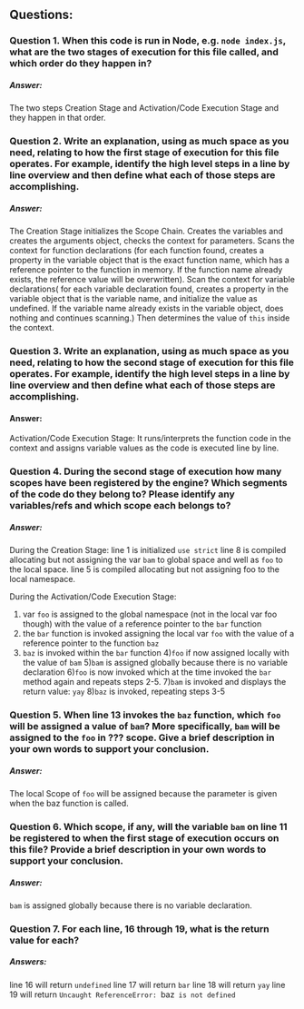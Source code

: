 

## Questions:

### Question 1. When this code is run in Node, e.g. `node index.js`, what are the two stages of execution for this file called, and which order do they happen in?
##### Answer:
The two steps Creation Stage and Activation/Code Execution Stage and they happen in that order.

### Question 2. Write an explanation, using as much space as you need, relating to how the first stage of execution for this file operates. For example, identify the high level steps in a line by line overview and then define what each of those steps are accomplishing.
##### Answer:
<!-- The Creation Stage creates the Scope Chain, then create the variables, functions and arguments.
This phase just allocates space for all your vars and puts the functions together for use.
That provides the hoisting. -->
The Creation Stage initializes the Scope Chain. Creates the variables and creates the arguments object, checks the context for parameters. Scans the context for function declarations (for each function found, creates a property in the variable object that is the exact function name, which has a reference pointer to the function in memory. If the function name already exists, the reference value will be overwritten). Scan the context for variable declarations( for each variable declaration found, creates a property in the variable object that is the variable name, and initialize the value as undefined. If the variable name already exists in the variable object, does nothing and continues scanning.) Then determines the value of `this` inside the context.

### Question 3. Write an explanation, using as much space as you need, relating to how the second stage of execution for this file operates. For example, identify the high level steps in a line by line overview and then define what each of those steps are accomplishing.
#### Answer:
<!-- Activation/Code Execution Stage. This part that actually goes through the script from top to bottom and runs each line chronologically  (skipping functions unless they are being invoked) -->
Activation/Code Execution Stage:
It runs/interprets the function code in the context and assigns variable values as the code is executed line by line.

### Question 4. During the second stage of execution how many scopes have been registered by the engine? Which segments of the code do they belong to? Please identify any variables/refs and which scope each belongs to?
##### Answer:
During the Creation Stage:
line 1 is initialized `use strict`
line 8 is compiled allocating but not assigning the var `bam` to global space and well as `foo` to the local space.
line 5 is compiled allocating but not assigning foo to the local namespace.

During the Activation/Code Execution Stage:
1) var `foo` is assigned to the global namespace (not in the local var foo though) with the value of a reference pointer to the `bar` function
2) the `bar` function is invoked assigning the local var `foo` with the value of a reference pointer to the function `baz`
3) `baz` is invoked within the `bar` function
4)`foo` if now assigned locally with the value of `bam`
5)`bam` is assigned globally because there is no variable declaration
6)`foo` is now invoked which at the time invoked the `bar` method again and repeats steps 2-5.
7)`bam` is invoked and displays the return value: `yay`
8)`baz` is invoked, repeating steps 3-5

### Question 5. When line 13 invokes the `baz` function, which `foo` will be assigned a value of `bam`? More specifically, `bam` will be assigned to the `foo` in ??? scope. Give a brief description in your own words to support your conclusion.
##### Answer:
The local Scope of `foo` will be assigned because the parameter is given when the baz function is called.

### Question 6. Which scope, if any, will the variable `bam` on line 11 be registered to when the first stage of execution occurs on this file? Provide a brief description in your own words to support your conclusion.
##### Answer:
`bam` is assigned globally because there is no variable declaration.

### Question 7. For each line, 16 through 19, what is the return value for each?
##### Answers:
line 16 will return `undefined`
line 17 will return `bar`
line 18 will return `yay`
line 19 will return `Uncaught ReferenceError: `baz` is not defined`



<!-- foo -->
